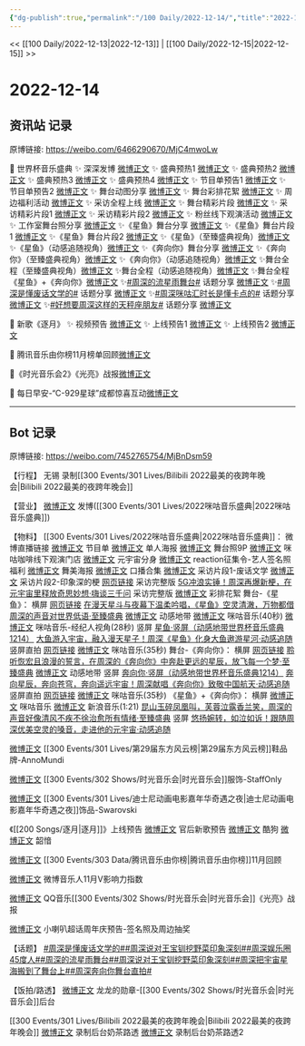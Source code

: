 ```yaml
---
{"dg-publish":true,"permalink":"/100 Daily/2022-12-14/","title":"2022-12-14","created":"2022-12-21T10:10:34.000+08:00","updated":"2023-04-11T14:46:32.000+08:00"}
---
```



<< [[100 Daily/2022-12-13\|2022-12-13]] | [[100 Daily/2022-12-15\|2022-12-15]] >>

# 2022-12-14

## 资讯站 记录

原博链接: https://weibo.com/6466290670/MjC4mwoLw

🌟 世界杯音乐盛典
✨ 深深发博 [微博正文](https://m.weibo.cn/6466290670/4846688588800391)
✨ 盛典预热1 [微博正文](https://m.weibo.cn/6466290670/4846553637062427)
✨ 盛典预热2 [微博正文](https://m.weibo.cn/6466290670/4846582585362753)
✨ 盛典预热3 [微博正文](https://m.weibo.cn/6466290670/4846607260720375)
✨ 盛典预热4 [微博正文](https://m.weibo.cn/6466290670/4846626201668032)
✨ 节目单预告1 [微博正文](https://m.weibo.cn/6466290670/4846533285774472)
✨ 节目单预告2 [微博正文](https://m.weibo.cn/6466290670/4846534899794581)
✨ 舞台动图分享 [微博正文](https://m.weibo.cn/6466290670/4846720972495336)
✨ 舞台彩排花絮 [微博正文](https://m.weibo.cn/6466290670/4846718925408115)
✨ 周边福利活动 [微博正文](https://m.weibo.cn/6466290670/4846582099347994)
✨ 采访全程上线 [微博正文](https://m.weibo.cn/6466290670/4846694267363744)
✨ 舞台精彩片段 [微博正文](https://m.weibo.cn/6466290670/4846679507864522)
✨ 采访精彩片段1 [微博正文](https://m.weibo.cn/6466290670/4846518790786532)
✨ 采访精彩片段2 [微博正文](https://m.weibo.cn/6466290670/4846678589318788)
✨ 粉丝线下观演活动 [微博正文](https://m.weibo.cn/6466290670/4846519633575988)
✨ 工作室舞台照分享 [微博正文](https://m.weibo.cn/6466290670/4846676127515977)
✨《星鱼》舞台分享 [微博正文](https://m.weibo.cn/6466290670/4846699039687975)
✨《星鱼》舞台片段1 [微博正文](https://m.weibo.cn/6466290670/4846677032968356)
✨《星鱼》舞台片段2 [微博正文](https://m.weibo.cn/6466290670/4846677820973671)
✨《星鱼》（至臻盛典视角）[微博正文](https://m.weibo.cn/6466290670/4846712743798502)
✨《星鱼》（动感追随视角）[微博正文](https://m.weibo.cn/6466290670/4846713670483399)
✨《奔向你》舞台分享 [微博正文](https://m.weibo.cn/6466290670/4846697866599142)
✨《奔向你》（至臻盛典视角）[微博正文](https://m.weibo.cn/6466290670/4846711006561631)
✨《奔向你》（动感追随视角）[微博正文](https://m.weibo.cn/6466290670/4846712193295002)
✨舞台全程（至臻盛典视角）[微博正文](https://m.weibo.cn/6466290670/4846701225450240)
✨舞台全程（动感追随视角）[微博正文](https://m.weibo.cn/6466290670/4846703046300799)
✨舞台全程《星鱼》+《奔向你》[微博正文](https://m.weibo.cn/6466290670/4846688588800391)
✨[#周深的流星雨舞台#](https://s.weibo.com/weibo?q=%23%E5%91%A8%E6%B7%B1%E7%9A%84%E6%B5%81%E6%98%9F%E9%9B%A8%E8%88%9E%E5%8F%B0%23) 话题分享 [微博正文](https://m.weibo.cn/6466290670/4846720569840730)
✨[#周深是懂废话文学的#](https://s.weibo.com/weibo?q=%23%E5%91%A8%E6%B7%B1%E6%98%AF%E6%87%82%E5%BA%9F%E8%AF%9D%E6%96%87%E5%AD%A6%E7%9A%84%23) 话题分享 [微博正文](https://m.weibo.cn/6466290670/4846561147750774)
✨[#周深咪咕汇时长是懂卡点的#](https://s.weibo.com/weibo?q=%23%E5%91%A8%E6%B7%B1%E5%92%AA%E5%92%95%E6%B1%87%E6%97%B6%E9%95%BF%E6%98%AF%E6%87%82%E5%8D%A1%E7%82%B9%E7%9A%84%23) 话题分享
[微博正文](https://m.weibo.cn/6466290670/4846719780791501)
✨[#好想要周深这样的天秤座朋友#](https://s.weibo.com/weibo?q=%23%E5%A5%BD%E6%83%B3%E8%A6%81%E5%91%A8%E6%B7%B1%E8%BF%99%E6%A0%B7%E7%9A%84%E5%A4%A9%E7%A7%A4%E5%BA%A7%E6%9C%8B%E5%8F%8B%23) 话题分享
[微博正文](https://m.weibo.cn/6466290670/4846728409520780)

🌟 新歌《逐月》
✨ 视频预告 [微博正文](https://m.weibo.cn/6466290670/4846652600618865)
✨ 上线预告1 [微博正文](https://m.weibo.cn/6466290670/4846621366682327)
✨ 上线预告2 [微博正文](https://m.weibo.cn/6466290670/4846622586444055)

🌟 腾讯音乐由你榜11月榜单回顾[微博正文](https://m.weibo.cn/6466290670/4846627959603465)

🌟《时光音乐会2》《光亮》战报[微博正文](https://m.weibo.cn/6466290670/4846653842138467)

🌟 每日早安-“C-929星球”成都惊喜互动[微博正文](https://m.weibo.cn/6466290670/4846505087470088)

---
## Bot 记录

原博链接: https://weibo.com/7452765754/MjBnDsm59

【行程】
无锡 录制[[300 Events/301 Lives/Bilibili 2022最美的夜跨年晚会\|Bilibili 2022最美的夜跨年晚会]]

【营业】
[微博正文](https://m.weibo.cn/1736988591/4846692589897881) 发博([[300 Events/301 Lives/2022咪咕音乐盛典\|2022咪咕音乐盛典]])

【物料】
[[300 Events/301 Lives/2022咪咕音乐盛典\|2022咪咕音乐盛典]]：
[](https://m.weibo.cn/1867028705/4846556375944835) 微博直播链接
[微博正文](https://m.weibo.cn/1867028705/4846526445126129) 节目单
[微博正文](https://m.weibo.cn/1867028705/4846375189879774) 单人海报
[微博正文](https://m.weibo.cn/7478855230/4846674688608914) 舞台照9P
[微博正文](https://m.weibo.cn/1867028705/4846379157164405) 咪咕咖啡线下观演门店
[微博正文](https://m.weibo.cn/1867028705/4846550125120241) 元宇宙分身
[微博正文](https://m.weibo.cn/1867028705/4846578101655577) reaction征集令-艺人签名照福利
[微博正文](https://m.weibo.cn/1867028705/4846606375981334) 舞美海报
[微博正文](https://m.weibo.cn/1867028705/4846577506845920) 口播合集
[微博正文](https://m.weibo.cn/1867028705/4846516781190567) 采访片段1-废话文学
[微博正文](https://m.weibo.cn/1867028705/4846668430975236) 采访片段2-印象深的梗
[网页链接](https://weibo.cn/sinaurl?u=http%3A%2F%2Fc.migu.cn%2F00fWRa%3Fifrom%3D07b073d2835f8c1d5dfde461d0d264f2) 采访完整版
[5G冲浪实锤！周深再爆新梗，在元宇宙里释放奇思妙想·嗨谈三千问](https://weibo.cn/sinaurl?u=http%3A%2F%2Fm.miguvideo.com%2Fmgs%2Fmsite%2Fprd%2FverticalScreen.html%3Fcid%3D755281359%26sharefrom%3Dmiguvideoapp) 采访完整版
[微博正文](https://m.weibo.cn/6466290670/4846718925408115) 彩排花絮
舞台-《星鱼》：
横屏
[网页链接](https://weibo.cn/sinaurl?u=http%3A%2F%2Fc.migu.cn%2F00fWPQ%3Fifrom%3D07b073d2835f8c1d5dfde461d0d264f2)
[在漫天星斗与夜幕下温柔吟唱，《星鱼》空灵清澈，万物都借周深的声音对世界低语·至臻盛典](https://weibo.cn/sinaurl?u=http%3A%2F%2Fm.miguvideo.com%2Fmgs%2Fmsite%2Fprd%2FverticalScreen.html%3Fcid%3D755316082%26sharefrom%3Dmiguvideoapp)
[微博正文](https://m.weibo.cn/5388677746/4846686168680462) 动感地带
[微博正文](https://m.weibo.cn/1867028705/4846674021454975) 咪咕音乐(40秒)
[微博正文](https://m.weibo.cn/1867028705/4846694946050297) 咪咕音乐-经纪人视角(28秒)
竖屏
[星鱼·竖屏（动感地带世界杯音乐盛典1214）](https://weibo.cn/sinaurl?u=http%3A%2F%2Fc.migu.cn%2F00fWRk%3Fifrom%3Dc3619365fe117a29da712a869118110e)
[大鱼游入宇宙，融入漫天星子！周深《星鱼》化身大鱼遨游星河·动感追随](https://weibo.cn/sinaurl?u=http%3A%2F%2Fm.miguvideo.com%2Fmgs%2Fmsite%2Fprd%2FverticalScreen.html%3Fcid%3D755318184%26sharefrom%3Dmiguvideoapp)
竖屏直拍
[网页链接](https://weibo.cn/sinaurl?u=http%3A%2F%2Fc.migu.cn%2F00fWNk%3Fifrom%3Dc3619365fe117a29da712a869118110e)
[微博正文](https://m.weibo.cn/1867028705/4846675901023210) 咪咕音乐(35秒)
舞台-《奔向你》：
横屏
[网页链接](https://weibo.cn/sinaurl?u=http%3A%2F%2Fc.migu.cn%2F00fWRt%3Fifrom%3D07b073d2835f8c1d5dfde461d0d264f2)
[聆听恢宏且浪漫的誓言，在周深的《奔向你》中奔赴更远的星辰，放飞每一个梦·至臻盛典](https://weibo.cn/sinaurl?u=http%3A%2F%2Fm.miguvideo.com%2Fmgs%2Fmsite%2Fprd%2FverticalScreen.html%3Fcid%3D755317309%26sharefrom%3Dmiguvideoapp)
[微博正文](https://m.weibo.cn/5388677746/4846687358552431) 动感地带
竖屏
[奔向你·竖屏（动感地带世界杯音乐盛典1214）](https://weibo.cn/sinaurl?u=http%3A%2F%2Fc.migu.cn%2F00fWPj%3Fifrom%3Dc3619365fe117a29da712a869118110e)
[奔向星辰，奔向苍穹，奔向遥远宇宙！周深献唱《奔向你》致敬中国航天·动感追随](https://weibo.cn/sinaurl?u=http%3A%2F%2Fm.miguvideo.com%2Fmgs%2Fmsite%2Fprd%2FverticalScreen.html%3Fcid%3D755318626%26sharefrom%3Dmiguvideoapp)
竖屏直拍
[网页链接](https://weibo.cn/sinaurl?u=http%3A%2F%2Fc.migu.cn%2F00fWRs%3Fifrom%3Dc3619365fe117a29da712a869118110e)
[微博正文](https://m.weibo.cn/1867028705/4846676457564940) 咪咕音乐(35秒)
《星鱼》+《奔向你》：
横屏
[微博正文](https://m.weibo.cn/1867028705/4846683189938613) 咪咕音乐
[微博正文](https://m.weibo.cn/1266269835/4846672658049126) 新浪音乐(1:21)
[昆山玉碎凤凰叫，芙蓉泣露香兰笑，周深的声音好像清风不疾不徐治愈所有情绪·至臻盛典](https://weibo.cn/sinaurl?u=http%3A%2F%2Fm.miguvideo.com%2Fmgs%2Fmsite%2Fprd%2FverticalScreen.html%3Fcid%3D755317638%26sharefrom%3Dmiguvideoapp)
竖屏
[悠扬婉转，如泣如诉！跟随周深优美空灵的嗓音，走进他的元宇宙·动感追随](https://weibo.cn/sinaurl?u=http%3A%2F%2Fm.miguvideo.com%2Fmgs%2Fmsite%2Fprd%2FverticalScreen.html%3Fcid%3D755318303%26sharefrom%3Dmiguvideoapp)

[微博正文](https://m.weibo.cn/5327342036/4846248919834123) [[300 Events/301 Lives/第29届东方风云榜\|第29届东方风云榜]]鞋品牌-AnnoMundi

[微博正文](https://m.weibo.cn/7718639015/4846180070852015) [[300 Events/302 Shows/时光音乐会\|时光音乐会]]服饰-StaffOnly

[微博正文](https://m.weibo.cn/1854773595/4845898095661321) [[300 Events/301 Lives/迪士尼动画电影嘉年华奇遇之夜\|迪士尼动画电影嘉年华奇遇之夜]]饰品-Swarovski

《[[200 Songs/逐月\|逐月]]》上线预告
[微博正文](https://m.weibo.cn/5248300719/4846620187040055) 官后新歌预告
[微博正文](https://m.weibo.cn/1665103091/4846617918964993) 酷狗
[微博正文](https://m.weibo.cn/7425544436/4846645805590238) 韶愔

[微博正文](https://m.weibo.cn/6733257358/4846592798491734) [[300 Events/303 Data/腾讯音乐由你榜\|腾讯音乐由你榜]]11月回顾

[微博正文](https://m.weibo.cn/1266269835/4846634796592462) 微博音乐人11月V影响力指数

[微博正文](https://m.weibo.cn/2169129705/4846651808681781) QQ音乐[[300 Events/302 Shows/时光音乐会\|时光音乐会]]《光亮》战报

[微博正文](https://m.weibo.cn/7188495781/4846638104840037) 小喇叭超话周年庆预告-签名照及周边抽奖

【话题】
[#周深是懂废话文学的#](https://s.weibo.com/weibo?q=%23%E5%91%A8%E6%B7%B1%E6%98%AF%E6%87%82%E5%BA%9F%E8%AF%9D%E6%96%87%E5%AD%A6%E7%9A%84%23)[#周深说对王宝钏挖野菜印象深刻#](https://s.weibo.com/weibo?q=%23%E5%91%A8%E6%B7%B1%E8%AF%B4%E5%AF%B9%E7%8E%8B%E5%AE%9D%E9%92%8F%E6%8C%96%E9%87%8E%E8%8F%9C%E5%8D%B0%E8%B1%A1%E6%B7%B1%E5%88%BB%23)[#周深娱乐圈45度人#](https://s.weibo.com/weibo?q=%23%E5%91%A8%E6%B7%B1%E5%A8%B1%E4%B9%90%E5%9C%8845%E5%BA%A6%E4%BA%BA%23)[#周深的流星雨舞台#](https://s.weibo.com/weibo?q=%23%E5%91%A8%E6%B7%B1%E7%9A%84%E6%B5%81%E6%98%9F%E9%9B%A8%E8%88%9E%E5%8F%B0%23)[#周深说对王宝钏挖野菜印象深刻#](https://s.weibo.com/weibo?q=%23%E5%91%A8%E6%B7%B1%E8%AF%B4%E5%AF%B9%E7%8E%8B%E5%AE%9D%E9%92%8F%E6%8C%96%E9%87%8E%E8%8F%9C%E5%8D%B0%E8%B1%A1%E6%B7%B1%E5%88%BB%23)[#周深把宇宙星海搬到了舞台上#](https://s.weibo.com/weibo?q=%23%E5%91%A8%E6%B7%B1%E6%8A%8A%E5%AE%87%E5%AE%99%E6%98%9F%E6%B5%B7%E6%90%AC%E5%88%B0%E4%BA%86%E8%88%9E%E5%8F%B0%E4%B8%8A%23)[#周深奔向你舞台直拍#](https://s.weibo.com/weibo?q=%23%E5%91%A8%E6%B7%B1%E5%A5%94%E5%90%91%E4%BD%A0%E8%88%9E%E5%8F%B0%E7%9B%B4%E6%8B%8D%23)

【饭拍/路透】
[微博正文](https://m.weibo.cn/6513304603/4846635127931387) 龙龙的勋章-[[300 Events/302 Shows/时光音乐会\|时光音乐会]]后台

[[300 Events/301 Lives/Bilibili 2022最美的夜跨年晚会\|Bilibili 2022最美的夜跨年晚会]]
[微博正文](https://m.weibo.cn/5680623078/4846666286632512) 录制后台奶茶路透
[微博正文](https://m.weibo.cn/7793728903/4846701019666048) 录制后台奶茶路透2
